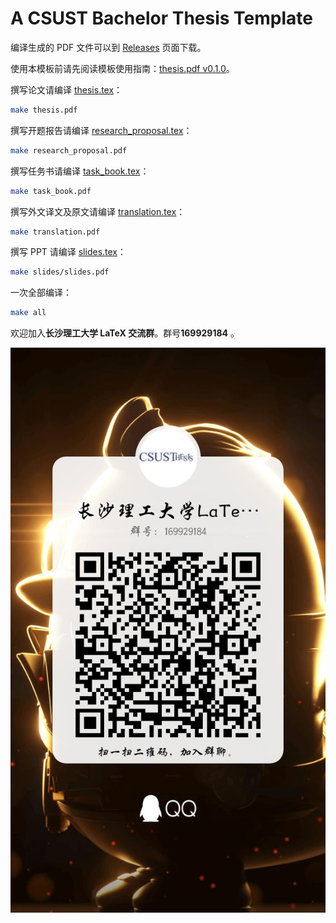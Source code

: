 # A CSUST Bachelor Thesis Template

编译生成的 PDF 文件可以到 [Releases](https://github.com/zb-zombie/A-CSUST-Bachelor-thesis-template-based-on-LaTeX-system/releases) 页面下载。

使用本模板前请先阅读模板使用指南：[thesis.pdf v0.1.0](https://github.com/zb-zombie/A-CSUST-Bachelor-thesis-template-based-on-LaTeX-system/releases/download/v0.1.0/thesis.pdf)。

撰写论文请编译 [thesis.tex](thesis.tex)：

```bash
make thesis.pdf
```

撰写开题报告请编译 [research_proposal.tex](research_proposal.tex)：

```bash
make research_proposal.pdf
```

撰写任务书请编译 [task_book.tex](task_book.tex)：

```bash
make task_book.pdf
```

撰写外文译文及原文请编译 [translation.tex](translation.tex)：

```bash
make translation.pdf
```

撰写 PPT 请编译 [slides.tex](slides/slides.tex)：

```bash
make slides/slides.pdf
```

一次全部编译：

```bash
make all
```

欢迎加入**长沙理工大学 LaTeX 交流群**。群号**169929184** 。

![](figure/群聊二维码.jpg)

